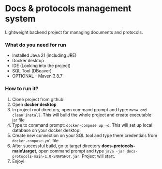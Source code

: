 <h1>Docs & protocols management system</h1>

Lightweight backend project for managing documents and protocols.

<h3>What do you need for run</h3>

- Installed Java 21 (including JRE)
- Docker desktop
- IDE (Looking into the project)
- SQL Tool (DBeaver)
- OPTIONAL - Maven 3.8.7

<h3>How to run it?</h3>

1. Clone project from github
2. Open **docker desktop**
3. In project root directory, open command prompt and type:
<code>mvnw.cmd clean install</code>. This will build
the whole project and create executable jar file
4. Type to command prompt: <code>docker-compose up -d</code>.
This will set up local database on your docker desktop.
5. Create new connection on your SQL tool and type there credentials
from <code>docker-compose.yml</code> file
6. After successful build, go to target directory
**docs-protocols-main\target**, open command prompt and type
<code>java -jar docs-protocols-main-1.0-SNAPSHOT.jar</code>.
Project will start.
7. Enjoy!